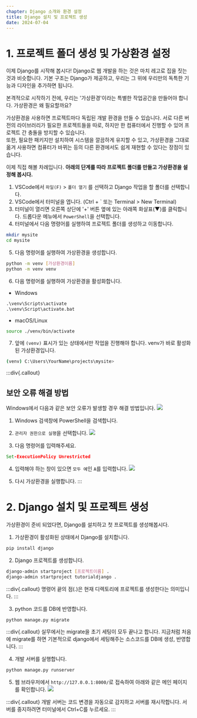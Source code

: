 ```yaml
---
chapter: Django 소개와 환경 설정
title: Django 설치 및 프로젝트 생성
date: 2024-07-04
---
```

# 1. 프로젝트 폴더 생성 및 가상환경 설정

이제 Django를 시작해 봅시다! Django로 웹 개발을 하는 것은 마치 레고로 집을 짓는 것과 비슷합니다. 
기본 구조는 Django가 제공하고, 우리는 그 위에 우리만의 독특한 기능과 디자인을 추가하면 됩니다. 

본격적으로 시작하기 전에, 우리는 '가상환경'이라는 특별한 작업공간을 만들어야 합니다. 가상환경은 왜 필요할까요?

가상환경을 사용하면 프로젝트마다 독립된 개발 환경을 만들 수 있습니다.
서로 다른 버전의 라이브러리가 필요한 프로젝트들을 따로, 하지만 한 컴퓨터에서 진행할 수 있어 프로젝트 간 충돌을 방지할 수 있습니다.     
또한, 필요한 패키지만 설치하여 시스템을 깔끔하게 유지할 수 있고, 가상환경을 그대로 옮겨 사용하면 컴퓨터가 바뀌는 등의 다른 환경에서도 쉽게 재현할 수 있다는 장점이 있습니다.

이제 직접 해볼 차례입니다. **아래의 단계를 따라 프로젝트 폴더를 만들고 가상환경을 설정해 봅시다.** 

1. VSCode에서 `파일(F)` > `폴더 열기` 를 선택하고 Django 작업을 할 폴더를 선택합니다. 
2. VSCode에서 터미널을 엽니다. (Ctrl + ` 또는 Terminal > New Terminal)
3. 터미널이 열리면 오른쪽 상단에 '+' 버튼 옆에 있는 아래쪽 화살표(▼)를 클릭합니다. 드롭다운 메뉴에서 `PowerShell`을 선택합니다.
4. 터미널에서 다음 명령어를 실행하여 프로젝트 폴더를 생성하고 이동합니다.

```bash
mkdir mysite
cd mysite
```

5. 다음 명령어를 실행하여 가상환경을 생성합니다.

```bash
python -m venv [가상환경이름]
python -m venv venv
```

6. 다음 명령어를 실행하여 가상환경을 활성화합니다.
- Windows
```cmd
.\venv\Scripts\activate
.\venv\Script\activate.bat
```
- macOS/Linux
```bash
source ./venv/bin/activate
```
7. 앞에 `(venv)` 표시가 있는 상태에서만 작업을 진행해야 합니다. venv가 바로 활성화된 가상환경입니다.
```bash
(venv) C:\Users\YourName\projects\mysite>
```
:::div{.callout}
## 보안 오류 해결 방법
Windows에서 다음과 같은 보안 오류가 발생할 경우 해결 방법입니다.
![](/images/basecamp-django/chapter01/03-보안오류1.png)

1. Windows 검색창에 PowerShell을 검색합니다.
2. `관리자 권한으로 실행`을 선택합니다.
![](/images/basecamp-django/chapter01/03-보안오류2.png)

3. 다음 명령어를 입력해주세요.
```cmd
Set-ExecutionPolicy Unrestricted
```
4. 입력해야 하는 창이 있으면 `모두 예`인 `A`를 입력합니다.
![](/images/basecamp-django/chapter01/03-보안오류3.png)

5. 다시 가상환경을 실행합니다.
:::

# 2. Django 설치 및 프로젝트 생성

가상환경이 준비 되었다면, Django를 설치하고 첫 프로젝트를 생성해봅시다.

1. 가상환경이 활성화된 상태에서 Django를 설치합니다.

```bash
pip install django
```

2. Django 프로젝트를 생성합니다.

```bash
django-admin startproject [프로젝트이름] .
django-admin startproject tutorialdjango .
```

:::div{.callout}
명령어 끝의 점(.)은 현재 디렉토리에 프로젝트를 생성한다는 의미입니다.
:::

3. python 코드를 DB에 반영합니다.

```bash
python manage.py migrate
```
:::div{.callout}
실무에서는 migrate을 초기 세팅이 모두 끝나고 합니다. 지금처럼 처음에 migrate를 하면 기본적으로 django에서 세팅해주는 소스코드를 DB에 생성, 반영합니다.
:::

4. 개발 서버를 실행합니다.

```bash
python manage.py runserver
```

5. 웹 브라우저에서 `http://127.0.0.1:8000/`로 접속하여 아래와 같은 메인 페이지를 확인합니다.
![](/images/basecamp-django/chapter01/03-메인페이지.png)

:::div{.callout}
개발 서버는 코드 변경을 자동으로 감지하고 서버를 재시작합니다. 서버를 중지하려면 터미널에서 Ctrl+C를 누르세요.
:::